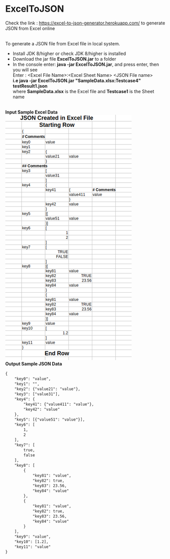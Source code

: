 # ExcelToJSON
Check the link : https://excel-to-json-generator.herokuapp.com/ to generate JSON from Excel online<br/><br/>

To generate a JSON file from Excel file in local system.
- Install JDK 8/higher or check JDK 8/higher is installed
- Download the jar file **ExcelToJSON.jar** to a folder
- In the console enter: **java -jar ExcelToJSON.jar**, and press enter, then you will see <br/>
Enter : &lt;Excel File Name&gt;:&lt;Excel Sheet Name&gt; &lt;JSON File name&gt; <br/>
**i.e java -jar ExcelToJSON.jar "SampleData.xlsx:Testcase4" testResult1.json** <br/>
where **SampleData.xlsx** is the Excel file and **Testcase1** is the Sheet name <br/><br/>

**Input Sample Excel Data** <br/>
![Sample Excel Data](docs/new_image.png)<br/>
**Output Sample JSON Data**
```
{
    "key0": "value",
    "key1": "",
    "key2": {"value21": "value"},
    "key3": ["value31"],
    "key4": {
        "key41": {"value411": "value"},
        "key42": "value"
    },
    "key5": [{"value51": "value"}],
    "key6": [
        1,
        2
    ],
    "key7": [
        true,
        false
    ],
    "key8": [
        {
            "key81": "value",
            "key82": true,
            "key83": 23.56,
            "key84": "value"
        },
        {
            "key81": "value",
            "key82": true,
            "key83": 23.56,
            "key84": "value"
        }
    ],
    "key9": "value",
    "key10": [1.2],
    "key11": "value"
}
```
